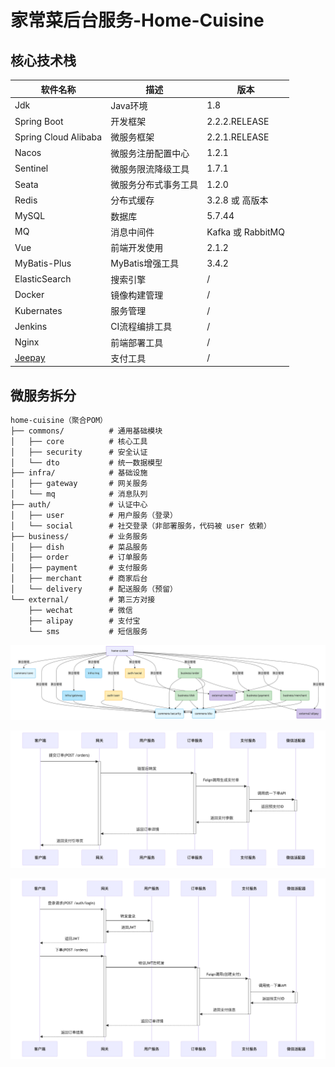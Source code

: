 # 家常菜后台服务-Home-Cuisine

## 核心技术栈

| 软件名称                                        | 描述          | 版本
|---------------------------------------------|-------------|---
| Jdk                                         | Java环境      | 1.8
| Spring Boot                                 | 开发框架        | 2.2.2.RELEASE
| Spring Cloud Alibaba                        | 微服务框架       | 2.2.1.RELEASE
| Nacos                                       | 微服务注册配置中心   | 1.2.1
| Sentinel                                    | 微服务限流降级工具   | 1.7.1
| Seata                                       | 微服务分布式事务工具  | 1.2.0
| Redis                                       | 分布式缓存       | 3.2.8 或 高版本
| MySQL                                       | 数据库         | 5.7.44
| MQ                                          | 消息中间件       | Kafka 或 RabbitMQ 
| Vue                                         | 前端开发使用      | 2.1.2
| MyBatis-Plus                                | MyBatis增强工具 | 3.4.2
| ElasticSearch                               | 搜索引擎        | /
| Docker                                      | 镜像构建管理      | /
| Kubernates                                  | 服务管理        | /
| Jenkins                                     | CI流程编排工具    | /
| Nginx                                       | 前端部署工具      | /
| [Jeepay](https://github.com/jeequan/jeepay) | 支付工具        | /



## 微服务拆分
```markdown
home-cuisine（聚合POM）
├── commons/          # 通用基础模块
│   ├── core          # 核心工具
│   ├── security      # 安全认证
│   └── dto           # 统一数据模型
├── infra/            # 基础设施
│   ├── gateway       # 网关服务
│   └── mq            # 消息队列
├── auth/             # 认证中心
│   ├── user          # 用户服务（登录）
│   └── social        # 社交登录（非部署服务，代码被 user 依赖）
├── business/         # 业务服务
│   ├── dish          # 菜品服务
│   ├── order         # 订单服务
│   ├── payment       # 支付服务
│   ├── merchant      # 商家后台
│   └── delivery      # 配送服务（预留）
└── external/         # 第三方对接
    ├── wechat        # 微信
    ├── alipay        # 支付宝
    └── sms           # 短信服务

```


![img.png](./.readme/模块依赖图.png)

![img.png](./.readme/下单流程图.png)

![img.png](./.readme/支付流程图.png)
